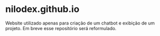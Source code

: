 # nilodex.github.io

Website utilizado apenas para criação de um chatbot e exibição de um projeto. Em breve esse repositório será reformulado.
